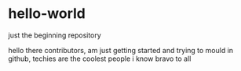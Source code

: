 # hello-world
just the beginning repository

hello there contributors, am just getting started and trying to mould in github,
techies are the coolest people i know
bravo to all
